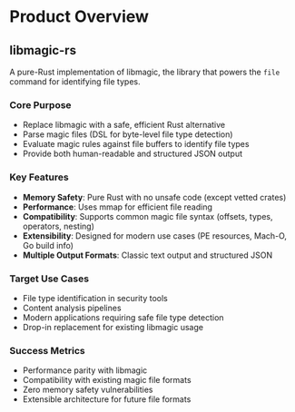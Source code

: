 # Product Overview

## libmagic-rs

A pure-Rust implementation of libmagic, the library that powers the `file` command for identifying file types.

### Core Purpose

- Replace libmagic with a safe, efficient Rust alternative
- Parse magic files (DSL for byte-level file type detection)
- Evaluate magic rules against file buffers to identify file types
- Provide both human-readable and structured JSON output

### Key Features

- **Memory Safety**: Pure Rust with no unsafe code (except vetted crates)
- **Performance**: Uses mmap for efficient file reading
- **Compatibility**: Supports common magic file syntax (offsets, types, operators, nesting)
- **Extensibility**: Designed for modern use cases (PE resources, Mach-O, Go build info)
- **Multiple Output Formats**: Classic text output and structured JSON

### Target Use Cases

- File type identification in security tools
- Content analysis pipelines
- Modern applications requiring safe file type detection
- Drop-in replacement for existing libmagic usage

### Success Metrics

- Performance parity with libmagic
- Compatibility with existing magic file formats
- Zero memory safety vulnerabilities
- Extensible architecture for future file formats
